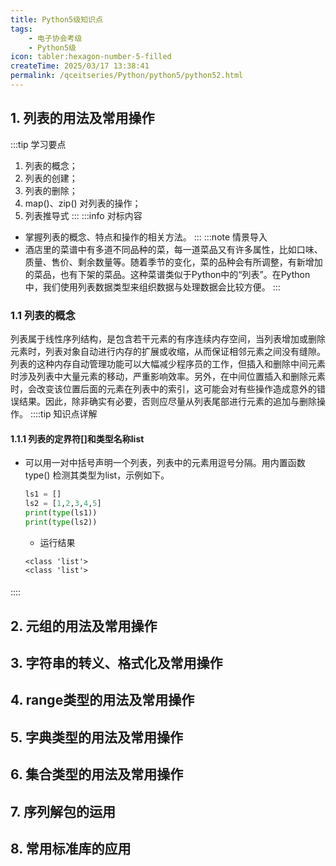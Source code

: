 ```yaml
---
title: Python5级知识点
tags:
    - 电子协会考级
    - Python5级
icon: tabler:hexagon-number-5-filled
createTime: 2025/03/17 13:38:41
permalink: /qceitseries/Python/python5/python52.html
---
```

## 1. 列表的用法及常用操作
:::tip 学习要点
1. 列表的概念；
2. 列表的创建；
3. 列表的删除；
4. map()、zip() 对列表的操作；
5. 列表推导式
:::
:::info 对标内容
- 掌握列表的概念、特点和操作的相关方法。
:::
:::note 情景导入
- 酒店里的菜谱中有多道不同品种的菜，每一道菜品又有许多属性，比如口味、 质量、售价、剩余数量等。随着季节的变化，菜的品种会有所调整，有新增加的菜品，也有下架的菜品。这种菜谱类似于Python中的“列表”。在Python中，我们使用列表数据类型来组织数据与处理数据会比较方便。
:::
### 1.1 列表的概念
列表属于线性序列结构，是包含若干元素的有序连续内存空间，当列表增加或删除元素时，列表对象自动进行内存的扩展或收缩，从而保证相邻元素之间没有缝隙。列表的这种内存自动管理功能可以大幅减少程序员的工作，但插入和删除中间元素时涉及列表中大量元素的移动，严重影响效率。另外，在中间位置插入和删除元素时，会改变该位置后面的元素在列表中的索引，这可能会对有些操作造成意外的错误结果。因此，除非确实有必要，否则应尽量从列表尾部进行元素的追加与删除操作。
::::tip 知识点详解
#### 1.1.1 列表的定界符[]和类型名称list
- 可以用一对中括号声明一个列表，列表中的元素用逗号分隔。用内置函数type() 检测其类型为list，示例如下。 
    ```python
    ls1 = []
    ls2 = [1,2,3,4,5]
    print(type(ls1))
    print(type(ls2))
    ```
    - 运行结果
    ```console
    <class 'list'>
    <class 'list'>
    ```
#### 

::::
## 2. 元组的用法及常用操作
## 3. 字符串的转义、格式化及常用操作
## 4. range类型的用法及常用操作
## 5. 字典类型的用法及常用操作
## 6. 集合类型的用法及常用操作
## 7. 序列解包的运用
## 8. 常用标准库的应用